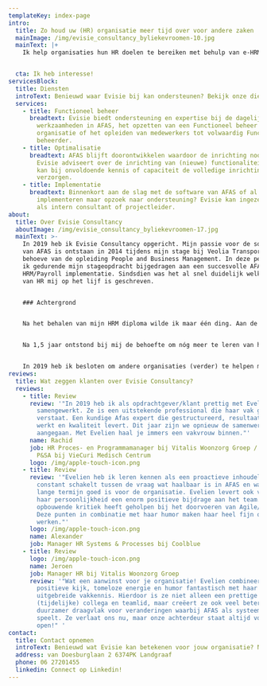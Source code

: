 ```yaml
---
templateKey: index-page
intro:
  title: Zo houd uw (HR) organisatie meer tijd over voor andere zaken
  mainImage: /img/evisie_consultancy_byliekevroomen-10.jpg
  mainText: |+
    Ik help organisaties hun HR doelen te bereiken met behulp van e-HRM.


  cta: Ik heb interesse!
servicesBlock:
  title: Diensten
  introText: Benieuwd waar Evisie bij kan ondersteunen? Bekijk onze diensten!
  services:
    - title: Functioneel beheer
      breadtext: Evisie biedt ondersteuning en expertise bij de dagelijkse
        werkzaamheden in AFAS, het opzetten van een Functioneel beheer
        organisatie of het opleiden van medewerkers tot volwaardig Functioneel
        beheerder.
    - title: Optimalisatie
      breadtext: AFAS blijft doorontwikkelen waardoor de inrichting nooit "af" is.
        Evisie adviseert over de inrichting van (nieuwe) functionaliteiten en
        kan bij onvoldoende kennis of capaciteit de volledige inrichting
        verzorgen.
    - title: Implementatie
      breadtext: Binnenkort aan de slag met de software van AFAS of al begonnen met
        implementeren maar opzoek naar ondersteuning? Evisie kan ingezet worden
        als intern consultant of projectleider.
about:
  title: Over Evisie Consultancy
  aboutImage: /img/evisie_consultancy_byliekevroomen-17.jpg
  mainText: >-
    In 2019 heb ik Evisie Consultancy opgericht. Mijn passie voor de software
    van AFAS is ontstaan in 2014 tijdens mijn stage bij Veolia Transport ten
    behoeve van de opleiding People and Business Management. In deze periode heb
    ik gedurende mijn stageopdracht bijgedragen aan een succesvolle AFAS
    HRM/Payroll implementatie. Sindsdien was het al snel duidelijk welke kant
    van HR mij op het lijf is geschreven. 


    ### Achtergrond


    Na het behalen van mijn HRM diploma wilde ik maar één ding. Aan de slag met AFAS! Ik ben mijn loopbaan begonnen als junior AFAS consultant bij een organisatie die de personele- en financiële administratie verzorgt voor besturen binnen het onderwijs. Daar heb ik de kans gekregen om, door middel van learning on the job, opgeleid te worden door AFAS expert. 


    Na 1,5 jaar ontstond bij mij de behoefte om nóg meer te leren van het softwarepakket, ik wilde verder kijken dan alleen de onderwijssector. Dat heeft ertoe geleid dat ik in 2017 ben verhuisd van Limburg naar Rotterdam om aan de slag te gaan als HR Systems Specialist bij Coolblue. Daar heb ik alle ins en outs van de software leren kennen en sindsdien is geen enkele (AFAS) uitdaging te groot.


    In 2019 heb ik besloten om andere organisaties (verder) te helpen met AFAS als zelfstandig ondernemer. Met mijn jarenlange ervaring als AFAS klant én mijn HR achtergrond, weet ik als geen ander dat het in de praktijk vaak nét even anders werkt. Ik ben daardoor in staat om continu te denken vanuit de wensen en behoeften van de klant en opzoek te gaan naar de meest eenvoudige en efficiënte oplossingen in AFAS die daarbij aansluiten.
reviews:
  title: Wat zeggen klanten over Evisie Consultancy?
  reviews:
    - title: Review
      review: '"In 2019 heb ik als opdrachtgever/klant prettig met Evelien
        samengewerkt. Ze is een uitstekende professional die haar vak goed
        verstaat. Een kundige Afas expert die gestructureerd, resultaatgericht
        werkt en kwaliteit levert. Dit jaar zijn we opnieuw de samenwerking
        aangegaan. Met Evelien haal je immers een vakvrouw binnen."'
      name: Rachid
      job: HR Proces- en Programmamanager bij Vitalis Woonzorg Groep / Voormalig Hoofd
        P&SA bij VieCuri Medisch Centrum
      logo: /img/apple-touch-icon.png
    - title: Review
      review: '"Evelien heb ik leren kennen als een proactieve inhoudelijk expert die
        constant schakelt tussen de vraag wat haalbaar is in AFAS en wat op
        lange termijn goed is voor de organisatie. Evelien levert ook vanuit
        haar persoonlijkheid een enorm positieve bijdrage aan het team. De
        opbouwende kritiek heeft geholpen bij het doorvoeren van Agile/Scrum.
        Deze punten in combinatie met haar humor maken haar heel fijn om mee te
        werken."'
      logo: /img/apple-touch-icon.png
      name: Alexander
      job: Manager HR Systems & Processes bij Coolblue
    - title: Review
      logo: /img/apple-touch-icon.png
      name: Jeroen
      job: Manager HR bij Vitalis Woonzorg Groep
      review: '"Wat een aanwinst voor je organisatie! Evelien combineert haar
        positieve kijk, tomeloze energie en humor fantastisch met haar
        uitgebreide vakkennis. Hierdoor is ze niet alleen een prettige
        (tijdelijke) collega en teamlid, maar creëert ze ook veel beter en
        duurzamer draagvlak voor veranderingen waarbij AFAS als systeem een rol
        speelt. Ze verlaat ons nu, maar onze achterdeur staat altijd voor haar
        open!" '
contact:
  title: Contact opnemen
  introText: Benieuwd wat Evisie kan betekenen voor jouw organisatie? Neem dan contact op.
  address: van Doesburglaan 2 6374PK Landgraaf
  phone: 06 27201455
  linkedin: Connect op Linkedin!
---
```

